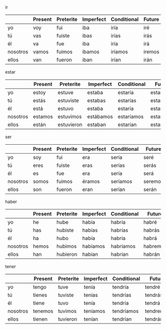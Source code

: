 
ir

| | Present | Preterite | Imperfect | Conditional | Future |
|-|-|-|-|-|-|
yo | voy | fui | iba | iría | iré |
tú | vas | fuiste | ibas | irías | irás |
él | va | fue | iba | iría | irá |
nosotros | vamos | fuimos | íbamos | iríamos | iremos |
ellos | van | fueron | iban | irían | irán |

estar

| | Present | Preterite | Imperfect | Conditional | Future |
|-|-|-|-|-|-|
yo | estoy | estuve | estaba | estaría | estaré |
tú | estás | estuviste | estabas | estarías | estarás |
él | está | estuvo | estaba | estaría | estará |
nosotros | estamos | estuvimos | estábamos | estaríamos | estaremos |
ellos | están | estuvieron | estaban | estarían | estarán |

ser

| | Present | Preterite | Imperfect | Conditional | Future |
|-|-|-|-|-|-|
yo | soy | fui | era | sería | seré |
tú | eres | fuiste | eras | serías | serás |
él | es | fue | era | sería | será |
nosotros | somos | fuimos | éramos | seríamos | seremos |
ellos | son | fueron | eran | serían | serán |

haber

| | Present | Preterite | Imperfect | Conditional | Future |
|-|-|-|-|-|-|
yo | he | hube | había | habría | habré |
tú | has | hubiste | habías | habrías | habrás |
él | ha | hubo |  había | habría | habrá |
nosotros | hemos | hubimos | habíamos | habríamos | habremos |
ellos | han | hubieron | habían | habrían | habrán |

tener

| | Present | Preterite | Imperfect | Conditional | Future |
|-|-|-|-|-|-|
yo | tengo | tuve | tenía | tendría | tendré |
tú | tienes | tuviste | tenías | tendrías | tendrás
él | tiene | tuvo | tenía | tendría | tendrá |
nosotros | tenemos | tuvimos | teníamos | tendríamos | tendremos |
ellos | tienen | tuvieron | tenían | tendrían | tendrán |

